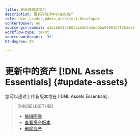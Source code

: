 ```yaml
---
title: 更新或修改资产
description: 更新存储库中存在的资产
role: User,Leader,Admin,Architect,Developer
contentOwner: AG
source-git-commit: a1dc66213f602bce5b5a2ec0ba99084c7f7b1ee1
workflow-type: tm+mt
source-wordcount: '39'
ht-degree: 0%

---
```



# 更新中的资产 [!DNL Assets Essentials] {#update-assets}

您可以通过上传新版本或在 [!DNL Assets Essentials].

<!-- TBD: Discard this article if not too much unique content for it.
Merge the update asset part in manage assets or upload assets.
Edit images article.
Link to versioning once an asset is updated.
-->

>[!MORELIKETHIS]
>
>* [编辑图像](edit-images.md)
>* [查看资产版本](navigate-view.md#view-versions)
>* [删除资产](manage-organize.md#delete-assets)

